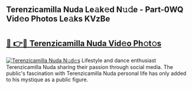## Terenzicamilla Nuda Le𝚊k𝚎d N𝚞𝚍e - Part-0WQ Vid𝚎o Photos Le𝚊ks KVzBe

# <h2><a href="http://fbehi5.evod.top/?m=Terenzicamilla+Nuda">🔗 👉🔴 Terenzicamilla Nuda Vid𝚎o Ph𝚘t𝚘s</a></h2>

[![Terenzicamilla Nuda N𝚞d𝚎s](https://i.imgur.com/8V9OHl7.gif)](http://fbehi5.evod.top/?m=Terenzicamilla+Nuda)
Lifestyle and dance enthusiast Terenzicamilla Nuda sharing their passion through social media. The public's fascination with Terenzicamilla Nuda personal life has only added to his mystique as a public figure. 
